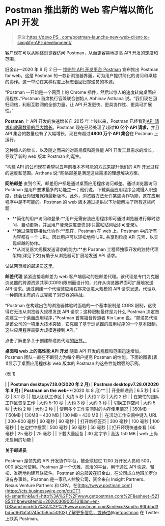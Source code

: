 # Postman 推出新的 Web 客户端以简化 API 开发

> 原文:[https://devo PS . com/postman-launchs-new-web-client-to-simplify-API-development/](https://devops.com/postman-launches-new-web-client-to-simplify-api-development/)

客户现在可以从网络浏览器访问 Postman，从而更容易地提高 API 开发的速度和范围。

旧金山—2020 年 9 月 2 日— [领先的 API 开发平台 Postman](https://cts.businesswire.com/ct/CT?id=smartlink&url=https%3A%2F%2Fwww.postman.com%2F&esheet=52185411&newsitemid=20200309005161&lan=en-US&anchor=Postman&index=1&md5=c70b661972f820308336437f84cb9f68) 宣布推出 Postman for web，这是 Postman 的一款新浏览器界面，可为用户提供简化的访问和卓越的协作。这一举动在某种程度上标志着回归邮递员的本源。

“Postman 一开始是一个网页上的 Chrome 插件，然后以惊人的速度转向桌面应用程序，”Postman 首席执行官兼联合创始人 Abhinav Asthana 说。“我们现在回归网络，利用互联网的全部力量，让 API 开发更快、更具协作性、更具可扩展性。”

**Postman** 上 API 开发的快速增长自 2015 年上线以来，Postman 已经看到[API 请求和收藏数量的巨大增长](https://blog.postman.com/api-growth-rate/)。Postman 现在已经处理了超过**10 亿个 API 请求**，并且 API 集合的数量也有了大幅增长，现在有超过**4800 万个 API 集合**在 Postman 上运行。

这种惊人的增长，以及随之而来的对高规模和高性能 API 开发工具需求的增长，导致了新的 web 版本 Postman 的诞生。

“构建 API 的公司现在希望以五年前根本不可能的方式来提升他们的 API 开发过程的速度和范围。Asthana 说:“网络邮差是满足这些需求的理想解决方案。

**网络邮差** 直到今天，邮差用户都是通过桌面应用程序访问邮差。通过浏览器访问 Postman 是用户要求最多的功能之一；他们说，下载桌面应用程序会减慢入职速度，还会让你很难保持最新版本。此外，浏览器方法允许某些协作功能，这在应用程序中是不可能的。Postman 的 web 版本通过提供以下功能解决了所有这些问题:

*   **简化的用户访问和登录:**用户无需安装应用程序即可通过浏览器进行即时访问、自动更新，并且用户登录速度更快(即只需粘贴网址即可登录)。
*   **通过深度链接优化协作:**现在，Postman 在 web 上，Postman 中的所有内容都有一个 URL，因此用户可以轻松地将 URL 共享到粒度 API 元素，以实现卓越的协作。
*   **从浏览器大规模发送请求的能力:**由 Postman 工程师独家开发的独特代理架构(详见下文)有助于从浏览器可扩展地发送 API 请求。

试试网页版的邮递员[这里](https://go.postman.co/build)。

**邮差代理** 紧紧连接着邮差为 web 客户端启动的是邮差代理。该代理是专门为克服浏览器的跨源资源共享(CORS)限制而设计的，允许从浏览器界面可扩展地发送 API 请求。通过创建一个代理微应用程序来促进大规模的 API 请求发送，代理以一种前所未有的方式克服了浏览器的挑战。

“Postman 在构建出色的浏览器体验时面临的一个基本限制是 CORS 限制，这使得它无法从浏览器大规模发送 API 请求；这种限制最终是为什么 Postman 决定首先建立一个桌面应用程序，”Postman 首席福音传道者 Kin Lane 说。“邮递员代理是该公司的一项重大技术突破，它克服了基于浏览器的应用程序的一个基本限制，这些应用程序需要大规模连接到 API。”

点击了解更多关于创建邮递员代理[的细节。](https://blog.postman.com/introducing-the-postman-agent-send-api-requests-from-your-browser-without-limits/)

**桌面和 web 上的高性能 API 开发** 随着 API 开发的规模和范围迅速增加，Postman 团队一直在不断努力为每个用户提高 Postman 的性能。下面的图表(表 1)显示了桌面应用程序和 web 版本的 Postman 的这些性能增强的示例。

(表 1)

|  | **Postman desktop****v7.18.0****(2020 年 2 月)** | **Postman desktop****v7.28.0****(2020 年 8 月)** | **Postman on the web****(2020 年 8 月)** |
| 开业邮递员 | 6.5 秒 | 4.5 秒 | 3.2 秒 |
| 加入团队工作区 | 大约 5 秒 | 大约 2 秒 | 大约 2 秒 |
| 在繁忙的团队工作区恢复工作 | 大约 5-10 秒 | 大约 3 秒 | 大约 3 秒 |
| 切换工作空间 | 大约 5 秒 | 大约 2 秒 | 大约 2 秒 |
| 使用多个工作空间时的内存使用情况 | 350MB – 1150MB | 130MB – 430 MB | 130 MB – 430 MB |
| 在活动工作空间中键入 URL | 300-800 毫秒 | 60 毫秒 | 60 毫秒 |
| 打开新标签页 | 300 毫秒 | 100 毫秒 | 100 毫秒 |
| 在边栏中搜索 | 500 毫秒 | 50 毫秒 | 50 毫秒 |
| 打开环境快速查看 | 60 毫秒 | 25 毫秒 | 25 毫秒 |
| 下载大量回复 | 30 兆字节 | 高达 150 MB | web 上尚未启用的功能 |

**关于邮递员**

Postman 是领先的 API 开发协作平台，被全球超过 1200 万开发人员和 500，000 家公司使用。Postman 是一个优雅、灵活的平台，用于通过 API 快速、轻松、准确地构建互联软件。Postman 的总部设在旧金山，在公司成立地班加罗尔设有办事处。Postman 是一家私人控股公司，资金来自 Insight Partners、Nexus Venture Partners 和 CRV。在[http://www.postman.com](https://cts.businesswire.com/ct/CT?id=smartlink&url=http%3A%2F%2Fwww.getpostman.com%2F&esheet=52185411&newsitemid=20200309005161&lan=en-US&anchor=http%3A%2F%2Fwww.postman.com&index=7&md5=90bbbd3bd5d661afa0745c158ac50103)了解更多信息，或通过@getpostman 在 Twitter 上联系 Postman。
